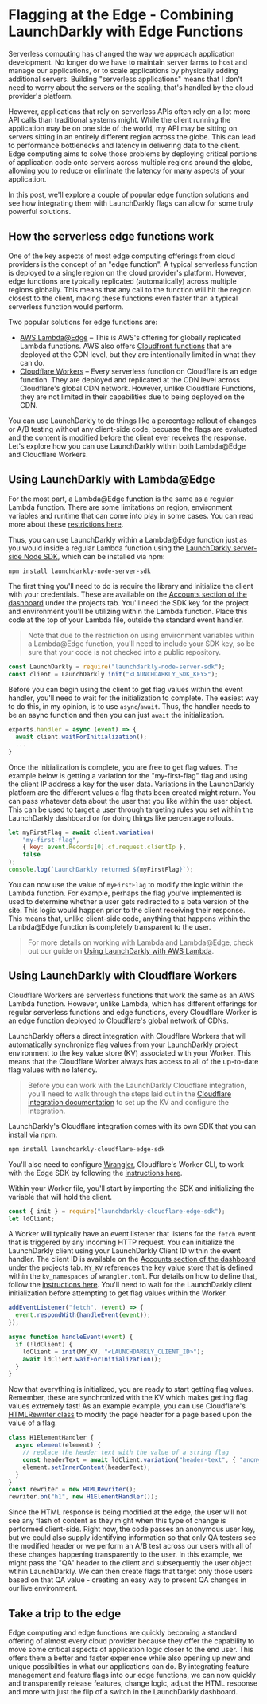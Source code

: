 # Flagging at the Edge - Combining LaunchDarkly with Edge Functions

Serverless computing has changed the way we approach application development. No longer do we have to maintain server farms to host and manage our applications, or to scale applications by physically adding additional servers. Building "serverless applications" means that I don't need to worry about the servers or the scaling, that's handled by the cloud provider's platform.

However, applications that rely on serverless APIs often rely on a lot more API calls than traditional systems might. While the client running the application may be on one side of the world, my API may be sitting on servers sitting in an entirely different region across the globe. This can lead to performance bottlenecks and latency in delivering data to the client. Edge computing aims to solve those problems by deploying critical portions of application code onto servers across multiple regions around the globe, allowing you to reduce or eliminate the latency for many aspects of your application.

In this post, we'll explore a couple of popular edge function solutions and see how integrating them with LaunchDarkly flags can allow for some truly powerful solutions.

## How the serverless edge functions work

One of the key aspects of most edge computing offerings from cloud providers is the concept of an "edge function". A typical serverless function is deployed to a single region on the cloud provider's platform. However, edge functions are typically replicated (automatically) across multiple regions globally. This means that any call to the function will hit the region closest to the client, making these functions even faster than a typical serverless function would perform.

Two popular solutions for edge functions are:

* [AWS Lambda@Edge](https://aws.amazon.com/lambda/edge/) – This is AWS's offering for globally replicated Lambda functions. AWS also offers [Cloudfront functions](https://aws.amazon.com/blogs/aws/introducing-cloudfront-functions-run-your-code-at-the-edge-with-low-latency-at-any-scale/) that are deployed at the CDN level, but they are intentionally limited in what they can do.
* [Cloudflare Workers](https://workers.cloudflare.com/) – Every serverless function on Cloudflare is an edge function. They are deployed and replicated at the CDN level across Cloudflare's global CDN network. However, unlike Cloudflare Functions, they are not limited in their capabilities due to being deployed on the CDN.

You can use LaunchDarkly to do things like a percentage rollout of changes or A/B testing without any client-side code, becuase the flags are evaluated and the content is modified before the client ever receives the response. Let's explore how you can use LaunchDarkly within both Lambda@Edge and Cloudflare Workers.

## Using LaunchDarkly with Lambda@Edge

For the most part, a Lambda@Edge function is the same as a regular Lambda function. There are some limitations on region, environment variables and runtime that can come into play in some cases. You can read more about these [restrictions here](https://docs.aws.amazon.com/AmazonCloudFront/latest/DeveloperGuide/edge-functions-restrictions.html#lambda-at-edge-function-restrictions).

Thus, you can use LaunchDarkly within a Lambda@Edge function just as you would inside a regular Lambda function using the [LaunchDarkly server-side Node SDK](https://docs.launchdarkly.com/sdk/server-side/node-js), which can be installed via npm:

```bash
npm install launchdarkly-node-server-sdk
```

The first thing you'll need to do is require the library and initialize the client with your credentials. These are available on the [Accounts section of the dashboard](https://app.launchdarkly.com/settings/projects) under the projects tab. You'll need the SDK key for the project and environment you'll be utilizing within the Lambda function. Place this code at the top of your Lambda file, outside the standard event handler.

> Note that due to the restriction on using environment variables within a Lambda@Edge function, you'll need to include your SDK key, so be sure that your code is not checked into a public repository.

```javascript
const LaunchDarkly = require("launchdarkly-node-server-sdk");
const client = LaunchDarkly.init("<LAUNCHDARKLY_SDK_KEY>");
```

Before you can begin using the client to get flag values within the event handler, you'll need to wait for the initialization to complete. The easiest way to do this, in my opinion, is to use `async`/`await`. Thus, the handler needs to be an async function and then you can just `await` the initialization.

```javascript
exports.handler = async (event) => {
  await client.waitForInitialization();  
  ...
}
```

Once the initialization is complete, you are free to get flag values. The example below is getting a variation for the "my-first-flag" flag and using the client IP address a key for the user data. Variations in the LaunchDarkly platform are the different values a flag thats been created might return. You can pass whatever data about the user that you like within the user object. This can be used to target a user through targeting rules you set within the LaunchDarkly dashboard or for doing things like percentage rollouts.

```javascript
let myFirstFlag = await client.variation(
	"my-first-flag",
	{ key: event.Records[0].cf.request.clientIp },
	false
);
console.log(`LaunchDarkly returned ${myFirstFlag}`);
```

You can now use the value of `myFirstFlag` to modify the logic within the Lambda function. For example, perhaps the flag you've implemented is used to determine whether a user gets redirected to a beta version of the site. This logic would happen prior to the client receiving their response. This means that, unlike client-side code, anything that happens within the Lambda@Edge function is completely transparent to the user.

> For more details on working with Lambda and Lambda@Edge, check out our guide on [Using LaunchDarkly with AWS Lambda](https://docs.launchdarkly.com/guides/platform-specific/aws-lambda).

## Using LaunchDarkly with Cloudflare Workers

Cloudflare Workers are serverless functions that work the same as an AWS Lambda function. However, unlike Lambda, which has different offerings for regular serverless functions and edge functions, every Cloudflare Worker is an edge function deployed to Cloudflare's global network of CDNs.

LaunchDarkly offers a direct integration with Cloudflare Workers that will automatically synchronize flag values from your LaunchDarkly project environment to the key value store (KV) associated with your Worker. This means that the Cloudflare Worker always has access to all of the up-to-date flag values with no latency.

> Before you can work with the LaunchDarkly Cloudflare integration, you'll need to walk through the steps laid out in the [Cloudflare integration documentation](https://docs.launchdarkly.com/integrations/cloudflare) to set up the KV and configure the integration.

LaunchDarkly's Cloudflare integration comes with its own SDK that you can install via npm.

```bash
npm install launchdarkly-cloudflare-edge-sdk
```

You'll also need to configure [Wrangler](https://developers.cloudflare.com/workers/cli-wrangler), Cloudflare's Worker CLI, to work with the Edge SDK by following the [instructions here](https://docs.launchdarkly.com/sdk/server-side/node-js/cloudflare-edge-sdk#getting-started).

Within your Worker file, you'll start by importing the SDK and initializing the variable that will hold the client.

```javascript
const { init } = require("launchdarkly-cloudflare-edge-sdk");
let ldClient;
```

A Worker will typically have an event listener that listens for the `fetch` event that is triggered by any incoming HTTP request. You can initialize the LaunchDarkly client using your LaunchDarkly Client ID within the event handler. The client ID is available on the [Accounts section of the dashboard](https://app.launchdarkly.com/settings/projects) under the projects tab. `MY_KV` references the key value store that is defined within the `kv_namespaces` of `wrangler.toml`. For details on how to define that, follow the [instructions here](https://docs.launchdarkly.com/sdk/server-side/node-js/cloudflare-edge-sdk#getting-started). You'll need to wait for the LaunchDarkly client initialization before attempting to get flag values within the Worker.

```javascript
addEventListener("fetch", (event) => {
  event.respondWith(handleEvent(event));
});

async function handleEvent(event) {
  if (!ldClient) {
  	ldClient = init(MY_KV, "<LAUNCHDARKLY_CLIENT_ID>");
  	await ldClient.waitForInitialization();
  }
}
```

Now that everything is initialized, you are ready to start getting flag values. Remember, these are synchronized with the KV which makes getting flag values extremely fast! As an example example, you can use Cloudflare's [HTMLRewriter class](https://developers.cloudflare.com/workers/runtime-apis/html-rewriter) to modify the page header for a page based upon the value of a flag.

```javascript
class H1ElementHandler {
  async element(element) {
    // replace the header text with the value of a string flag
    const headerText = await ldClient.variation("header-text", { "anonymous" }, false);
    element.setInnerContent(headerText);
  }
}
const rewriter = new HTMLRewriter();
rewriter.on("h1", new H1ElementHandler());
```

Since the HTML response is being modified at the edge, the user will not see any flash of content as they might when this type of change is performed client-side. Right now, the code passes an anonymous user key, but we could also supply identifying information so that only QA testers see the modified header or we perform an A/B test across our users with all of these changes happening transparently to the user. In this example, we might pass the "QA" header to the client and subsequently the user object wtihin LaunchDarkly. We can then create flags that target only those users based on that QA value - creating an easy way to present QA changes in our live environment.

## Take a trip to the edge

Edge computing and edge functions are quickly becoming a standard offering of almost every cloud provider because they offer the capability to move some critical aspects of application logic closer to the end user. This offers them a better and faster experience while also opening up new and unique possibilties in what our applications can do. By integrating feature management and feature flags into our edge functions, we can now quickly and transparently release features, change logic, adjust the HTML response and more with just the flip of a switch in the LaunchDarkly dashboard.
